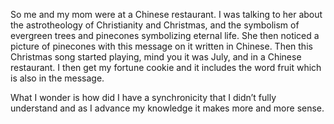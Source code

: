 So me and my mom were at a Chinese restaurant. I was talking to her about the astrotheology of Christianity and Christmas, and the symbolism of evergreen trees and pinecones symbolizing eternal life. She then noticed a picture of pinecones with this message on it written in Chinese. Then this Christmas song started playing, mind you it was July, and in a Chinese restaurant. I then get my fortune cookie and it includes the word fruit which is also in the message.

What I wonder is how did I have a synchronicity that I didn’t fully understand and as I advance my knowledge it makes more and more sense.